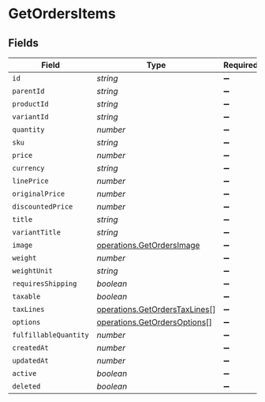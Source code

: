 # GetOrdersItems


## Fields

| Field                                                                          | Type                                                                           | Required                                                                       | Description                                                                    |
| ------------------------------------------------------------------------------ | ------------------------------------------------------------------------------ | ------------------------------------------------------------------------------ | ------------------------------------------------------------------------------ |
| `id`                                                                           | *string*                                                                       | :heavy_minus_sign:                                                             | N/A                                                                            |
| `parentId`                                                                     | *string*                                                                       | :heavy_minus_sign:                                                             | N/A                                                                            |
| `productId`                                                                    | *string*                                                                       | :heavy_minus_sign:                                                             | N/A                                                                            |
| `variantId`                                                                    | *string*                                                                       | :heavy_minus_sign:                                                             | N/A                                                                            |
| `quantity`                                                                     | *number*                                                                       | :heavy_minus_sign:                                                             | N/A                                                                            |
| `sku`                                                                          | *string*                                                                       | :heavy_minus_sign:                                                             | N/A                                                                            |
| `price`                                                                        | *number*                                                                       | :heavy_minus_sign:                                                             | N/A                                                                            |
| `currency`                                                                     | *string*                                                                       | :heavy_minus_sign:                                                             | N/A                                                                            |
| `linePrice`                                                                    | *number*                                                                       | :heavy_minus_sign:                                                             | N/A                                                                            |
| `originalPrice`                                                                | *number*                                                                       | :heavy_minus_sign:                                                             | N/A                                                                            |
| `discountedPrice`                                                              | *number*                                                                       | :heavy_minus_sign:                                                             | N/A                                                                            |
| `title`                                                                        | *string*                                                                       | :heavy_minus_sign:                                                             | N/A                                                                            |
| `variantTitle`                                                                 | *string*                                                                       | :heavy_minus_sign:                                                             | N/A                                                                            |
| `image`                                                                        | [operations.GetOrdersImage](../../models/operations/getordersimage.md)         | :heavy_minus_sign:                                                             | N/A                                                                            |
| `weight`                                                                       | *number*                                                                       | :heavy_minus_sign:                                                             | N/A                                                                            |
| `weightUnit`                                                                   | *string*                                                                       | :heavy_minus_sign:                                                             | N/A                                                                            |
| `requiresShipping`                                                             | *boolean*                                                                      | :heavy_minus_sign:                                                             | N/A                                                                            |
| `taxable`                                                                      | *boolean*                                                                      | :heavy_minus_sign:                                                             | N/A                                                                            |
| `taxLines`                                                                     | [operations.GetOrdersTaxLines](../../models/operations/getorderstaxlines.md)[] | :heavy_minus_sign:                                                             | N/A                                                                            |
| `options`                                                                      | [operations.GetOrdersOptions](../../models/operations/getordersoptions.md)[]   | :heavy_minus_sign:                                                             | N/A                                                                            |
| `fulfillableQuantity`                                                          | *number*                                                                       | :heavy_minus_sign:                                                             | N/A                                                                            |
| `createdAt`                                                                    | *number*                                                                       | :heavy_minus_sign:                                                             | N/A                                                                            |
| `updatedAt`                                                                    | *number*                                                                       | :heavy_minus_sign:                                                             | N/A                                                                            |
| `active`                                                                       | *boolean*                                                                      | :heavy_minus_sign:                                                             | N/A                                                                            |
| `deleted`                                                                      | *boolean*                                                                      | :heavy_minus_sign:                                                             | N/A                                                                            |